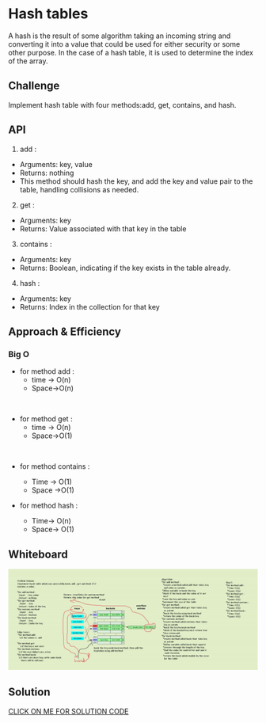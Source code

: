 # Hash tables
A hash is the result of some algorithm taking an incoming string and converting it into a value that could be used for either security or some other purpose. In the case of a hash table, it is used to determine the index of the array.


## Challenge
Implement hash table with four methods:add, get, contains, and hash.

## API

1. add : 
- Arguments: key, value
- Returns: nothing
- This method should hash the key, and add the key and value pair to the table, handling collisions as needed.
2. get :
- Arguments: key
- Returns: Value associated with that key in the table
3. contains :
- Arguments: key
- Returns: Boolean, indicating if the key exists in the table already.
4. hash : 
- Arguments: key
- Returns: Index in the collection for that key
 
## Approach & Efficiency

### Big O <br>
* for method add :
  - time -> O(n)
  - Space->O(n)
 
 <br>

* for method get :
  - time -> O(n)
  - Space->O(1)
 
 <br>

* for method contains :
  * Time -> O(1)
  * Space ->O(1)
  
* for method hash :
   * Time-> O(n)
   * Space-> O(1)



## Whiteboard

![img](./img/hashTableWhiteBoard.JPG)
<br>


## Solution

[CLICK ON ME FOR SOLUTION CODE](./hashTable.js)